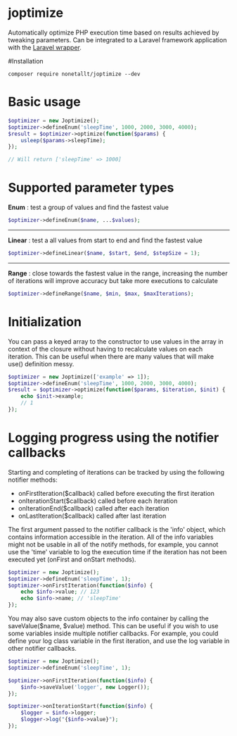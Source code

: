 # joptimize
Automatically optimize PHP execution time based on results achieved by tweaking parameters. Can be integrated to a Laravel framework application with the [Laravel wrapper](https://github.com/nonetallt/joptimize).

#Installation
```
composer require nonetallt/joptimize --dev
```

# Basic usage
```php
$optimizer = new Joptimize();
$optimizer->defineEnum('sleepTime', 1000, 2000, 3000, 4000);
$result = $optimizer->optimize(function($params) {
    usleep($params->sleepTime);
});

// Will return ['sleepTime' => 1000]
```
# Supported parameter types

**Enum** : test a group of values and find the fastest value
```php
$optimizer->defineEnum($name, ...$values);
```
---
**Linear** : test a all values from start to end and find the fastest value
```php
$optimizer->defineLinear($name, $start, $end, $stepSize = 1);
```
---
**Range** : close towards the fastest value in the range, increasing the
number of iterations will improve accuracy but take more executions to
calculate
```php
$optimizer->defineRange($name, $min, $max, $maxIterations);
```

# Initialization

You can pass a keyed array to the constructor to use values in the array in
context of the closure without having to recalculate values on each iteration.
This can be useful when there are many values that will make use() definition messy.

```php
$optimizer = new Joptimize(['example' => 1]);
$optimizer->defineEnum('sleepTime', 1000, 2000, 3000, 4000);
$result = $optimizer->optimize(function($params, $iteration, $init) {
    echo $init->example;
    // 1
});
```
# Logging progress using the notifier callbacks

Starting and completing of iterations can be tracked by using the following notifier
methods:
* onFirstIteration($callback) called before executing the first iteration
* onIterationStart($callback) called before each iteration
* onIterationEnd($callback)   called after each iteration
* onLastIteration($callback)  called after last iteration

The first argument passed to the notifier callback is the 'info' object, which
contains information accessible in the iteration. All of the info variables
might not be usable in all of the notify methods, for example, you cannot use the 'time'
variable to log the execution time if the iteration has not been executed yet (onFirst
and onStart methods).

```php
$optimizer = new Joptimize();
$optimizer->defineEnum('sleepTime', 1);
$optimizer->onFirstIteration(function($info) {
    echo $info->value; // 123
    echo $info->name; // 'sleepTime'
});
```

You may also save custom objects to the info container by calling the
saveValue($name, $value) method. This can be useful if you wish to use some
variables inside multiple notifier callbacks. For example, you could define
your log class variable in the first iteration, and use the log variable in other
notifier callbacks.

```php
$optimizer = new Joptimize();
$optimizer->defineEnum('sleepTime', 1);

$optimizer->onFirstIteration(function($info) {
    $info->saveValue('logger', new Logger());
});

$optimizer->onIterationStart(function($info) {
    $logger = $info->logger;
    $logger->log("{$info->value}");
});

```


